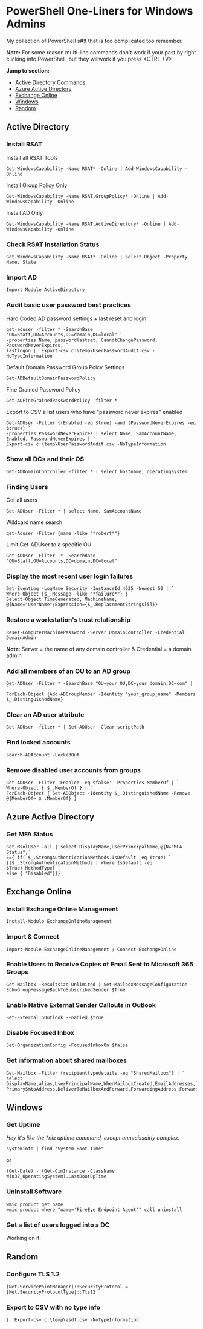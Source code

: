 # PowerShell One-Liners for Windows Admins

My collection of PowerShell s#!t that is too complicated too remember.

**Note:** For some reason multi-line commands don't work if your past by right clicking into PowerShell, but they willwork if you press <CTRL +V>.

**Jump to section:**
- [Active Directory Commands](#active-directory)
- [Azure Active Directory](#azure-active-directory)
- [Exchange Online](#exchange-online)
- [Windows](#windows)
- [Random](#random)

## Active Directory

### Install RSAT
Install all RSAT Tools
```
Get-WindowsCapability -Name RSAT* -Online | Add-WindowsCapability –Online
```

Install Group Policy Only
```
Get-WindowsCapability -Name RSAT.GroupPolicy* -Online | Add-WindowsCapability -Online
```

Install AD Only
```
Get-WindowsCapability -Name RSAT.ActiveDirectory* -Online | Add-WindowsCapability -Online
```

### Check RSAT Installation Status ###
```
Get-WindowsCapability -Name RSAT* -Online | Select-Object -Property Name, State
```

### Import AD
```
Import-Module ActiveDirectory
```

### Audit basic user password best practices
Hard Coded AD password settings + last reset and login
```
get-aduser -filter * -SearchBase "OU=Staff,OU=Accounts,DC=domain,DC=local" `
-properties Name, passwordlastset, CannotChangePassword, PasswordNeverExpires, `
lastlogon |  Export-csv c:\temp\UserPasswordAudit.csv -NoTypeInformation
```

Default Domain Password Group Polcy Settings <!-- Confirmed -->
```
Get-ADDefaultDomainPasswordPolicy
```

Fine Grained Password Policy <!-- Confirmed -->
```
Get-ADFineGrainedPasswordPolicy -filter *
```

Export to CSV a list users who have "password never expires" enabled <!-- Confirmed -->
```
Get-ADUser -Filter {(Enabled -eq $true) -and (PasswordNeverExpires -eq $true)} `
-properties PasswordNeverExpires | select Name, SamAccountName, Enabled, PasswordNeverExpires | `
Export-csv c:\temp\UserPasswordAudit.csv -NoTypeInformation
```

### Show all DCs and their OS <!-- Confirmed -->
```
Get-ADDomainController -filter * | select hostname, operatingsystem
```

### Finding Users

Get all users <!-- Confirmed -->
```
Get-ADUser -Filter * | select Name, SamAccountName
```
Wildcard name search <!-- Confirmed -->
```
get-Aduser -Filter {name -like "*robert*"}
```

Limit Get-ADUser to a specific OU <!-- Confirmed -->
```
Get-ADUser -Filter  * -SearchBase "OU=Staff,OU=Accounts,DC=domain,DC=local"
```

### Display the most recent user login failures <!-- Confirmed -->
```
Get-EventLog -LogName Security -InstanceId 4625 -Newest 50 | `
Where-Object {$_.Message -like "*failure*"} | `
Select-Object TimeGenerated, MachineName, @{Name="UserName";Expression={$_.ReplacementStrings[5]}}
```

### Restore a workstation's trust relationship <!-- Confirmed -->
```
Reset-ComputerMachinePassword -Server DomainController -Credential DomainAdmin
```
**Note**: Server = the name of any domain controller & Credential = a domain admin

### Add all members of an OU to an AD group
```
Get-ADUser -Filter * -SearchBase "OU=your_OU,DC=your_domain,DC=com" | `
ForEach-Object {Add-ADGroupMember -Identity "your_group_name" -Members $_.DistinguishedName}
```

### Clear an AD user attribute <!-- Confirmed -->
```
Get-ADUser -filter * | Set-ADUser -Clear scriptPath
```

### Find locked accounts <!-- Confirmed -->
```
Search-ADAccount -LockedOut
```

### Remove disabled user accounts from groups
```
Get-ADUser -Filter 'Enabled -eq $false' -Properties MemberOf | `
Where-Object { $_.MemberOf } | `
ForEach-Object { Set-ADObject -Identity $_.DistinguishedName -Remove @{MemberOf= $_.MemberOf} }
```

## Azure Active Directory

### Get MFA Status
```
Get-MsolUser -all | select DisplayName,UserPrincipalName,@{N="MFA Status";`
E={ if( $_.StrongAuthenticationMethods.IsDefault -eq $true) `
{($_.StrongAuthenticationMethods | Where IsDefault -eq $True).MethodType} `
else { "Disabled"}}}
```

## Exchange Online

### Install Exchange Online Management
```
Install-Module ExchangeOnlineManagement
```
### Import & Connect
```
Import-Module ExchangeOnlineManagement ; Connect-ExchangeOnline
```

### Enable Users to Receive Copies of Email Sent to Microsoft 365 Groups <!-- Confirmed -->
```
Get-Mailbox –Resultsize Unlimited | Set-MailboxMessageConfiguration -EchoGroupMessageBackToSubscribedSender $True
```

### Enable Native External Sender Callouts in Outlook <!-- Confirmed -->
```
Set-ExternalInOutlook -Enabled $true
```

### Disable Focused Inbox <!-- Confirmed -->
```
Set-OrganizationConfig -FocusedInboxOn $false
```

### Get information about shared mailboxes
```
Get-Mailbox -Filter {recipienttypedetails -eq "SharedMailbox"} | `
select DisplayName,alias,UserPrincipalName,WhenMailboxCreated,EmailAddresses,`
PrimarySmtpAddress,DeliverToMailboxAndForward,ForwardingAddress,ForwardingSmtpAddress
```
## Windows

### Get Uptime <!-- Confirmed -->
*Hey it's like the \*nix uptime command, except unnecissairly complex.*
```
systeminfo | find "System Boot Time"
```
or
```
(Get-Date) - (Get-CimInstance -ClassName Win32_OperatingSystem).LastBootUpTime
```

### Uninstall Software
```
wmic product get name
wmic product where "name='FireEye Endpoint Agent'" call uninstall
```

### Get a list of users logged into a DC
Working on it.

## Random

### Configure TLS 1.2 <!-- Confirmed -->
```
[Net.ServicePointManager]::SecurityProtocol = [Net.SecurityProtocolType]::Tls12
```
### Export to CSV with no type info <!-- Confirmed -->
```
|  Export-csv c:\temp\asdf.csv -NoTypeInformation
```
